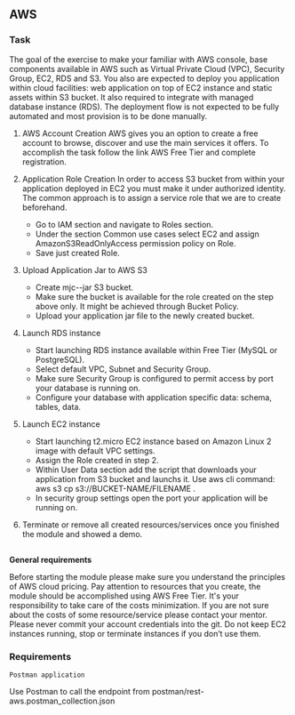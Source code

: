 ## AWS

### Task

The goal of the exercise to make your familiar with AWS console, base components available in AWS such as Virtual Private Cloud (VPC), Security Group, EC2, RDS and S3. You also are expected to deploy you application within cloud facilities: web application on top of EC2 instance and static assets within S3 bucket. It also required to integrate with managed database instance (RDS). The deployment flow is not expected to be fully automated and most provision is to be done manually.

1. AWS Account Creation AWS gives you an option to create a free account to browse, discover and use the main services it offers. To accomplish the task follow the link AWS Free Tier and complete registration.

2. Application Role Creation In order to access S3 bucket from within your application deployed in EC2 you must make it under authorized identity. The common approach is to assign a service role that we are to create beforehand.
   - Go to IAM section and navigate to Roles section.
   - Under the section Common use cases select EC2 and assign AmazonS3ReadOnlyAccess permission policy on Role. 
   - Save just created Role. 
   
3. Upload Application Jar to AWS S3
   - Create mjc--jar S3 bucket.
   - Make sure the bucket is available for the role created on the step above only. It might be achieved through Bucket Policy. 
   - Upload your application jar file to the newly created bucket. 
   
4. Launch RDS instance
   - Start launching RDS instance available within Free Tier (MySQL or PostgreSQL).
   - Select default VPC, Subnet and Security Group. 
   - Make sure Security Group is configured to permit access by port your database is running on. 
   - Configure your database with application specific data: schema, tables, data. 
   
5. Launch EC2 instance
   - Start launching t2.micro EC2 instance based on Amazon Linux 2 image with default VPC settings.
   - Assign the Role created in step 2.
   - Within User Data section add the script that downloads your application from S3 bucket and launchs it. Use aws cli command: aws s3 cp s3://BUCKET-NAME/FILENAME .
   - In security group settings open the port your application will be running on.
   
6. Terminate or remove all created resources/services once you finished the module and showed a demo.
##  

**General requirements**

Before starting the module please make sure you understand the principles of AWS cloud pricing. Pay attention to resources that you create, the module should be accomplished using AWS Free Tier. It's your responsibility to take care of the costs minimization. If you are not sure about the costs of some resource/service please contact your mentor. Please never commit your account credentials into the git. Do not keep EC2 instances running, stop or terminate instances if you don’t use them.

### Requirements
```
Postman application
```
Use Postman to call the endpoint from postman/rest-aws.postman_collection.json